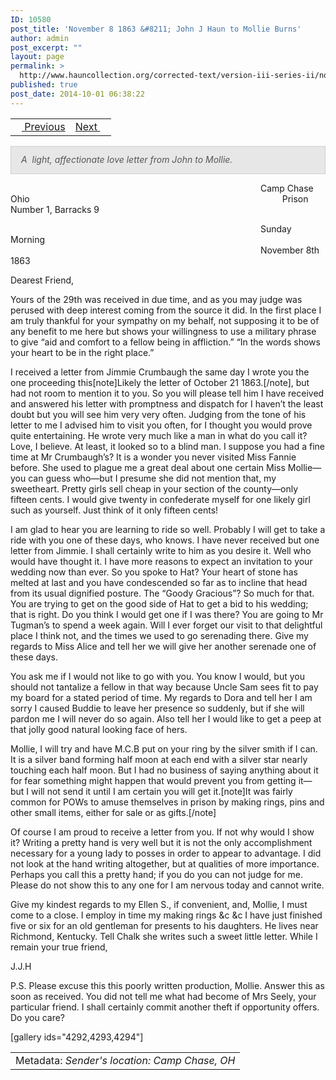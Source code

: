 ```yaml
---
ID: 10580
post_title: 'November 8 1863 &#8211; John J Haun to Mollie Burns'
author: admin
post_excerpt: ""
layout: page
permalink: >
  http://www.hauncollection.org/corrected-text/version-iii-series-ii/november-8-1863-john-j-haun-to-mollie-burns/
published: true
post_date: 2014-10-01 06:38:22
---
```

<table style="width: 100%;">
<tbody>
<tr>
<td style="text-align: left;"><a title="October 29 1863" href="http://www.hauncollection.org/version-3/version-iii-series-ii/october-29-1863-mollie-burns-to-john-j-haun/"><img src="https://lh3.googleusercontent.com/-EFJpxxNiPNw/VqgtWBCZrMI/AAAAAAAAAFU/WfY4lPFWWkg/s800-Ic42/Soeb-Plain-Arrows-8-10px.png" alt="" width="10" height="10" /> Previous</a></td>
<td style="text-align: right;"><a title="December 31 1863 - January 7 1863" href="http://www.hauncollection.org/version-3/version-iii-series-ii/january-3-1864-john-j-haun-to-mollie-burns%E2%80%A8/">Next <img src="https://lh3.googleusercontent.com/-67k0cYlpXHw/VqgtWKz1MXI/AAAAAAAAAFU/k9PW_Piyurk/s800-Ic42/Soeb-Plain-Arrows-5-10px.png" alt="" width="10" height="10" /></a></td>
</tr>
</tbody>
</table>
<p style="padding: 12px 16px 14px 16px; color: #555555; background-color: #e8e7e7; border: #d2d0cf 1px solid;"><em>A  light, affectionate love letter from John to Mollie.</em></p>
<span style="margin-left: 400px;">Camp Chase Ohio
<span style="margin-left: 400px;">Prison Number 1, Barracks 9</span></span>

<span style="margin-left: 400px;">Sunday Morning
<span style="margin-left: 400px;">November 8th 1863</span></span>

Dearest Friend,

Yours of the 29th was received in due time, and as you may judge was perused with deep interest coming from the source it did. In the first place I am truly thankful for your sympathy on my behalf, not supposing it to be of any benefit to me here but shows your willingness to use a military phrase to give “aid and comfort to a fellow being in affliction.” “In the words shows your heart to be in the right place.”

I received a letter from Jimmie Crumbaugh the same day I wrote you the one proceeding this[note]Likely the letter of October 21 1863.[/note], but had not room to mention it to you. So you will please tell him I have received and answered his letter with promptness and dispatch for I haven’t the least doubt but you will see him very very often. Judging from the tone of his letter to me I advised him to visit you often, for I thought you would prove quite entertaining. He wrote very much like a man in what do you call it? Love, I believe. At least, it looked so to a blind man. I suppose you had a fine time at Mr Crumbaugh’s? It is a wonder you never visited Miss Fannie before. She used to plague me a great deal about one certain Miss Mollie—you can guess who—but I presume she did not mention that, my sweetheart. Pretty girls sell cheap in your section of the county—only fifteen cents. I would give twenty in confederate myself for one likely girl such as yourself. Just think of it only fifteen cents!

I am glad to hear you are learning to ride so well. Probably I will get to take a ride with you one of these days, who knows. I have never received but one letter from Jimmie. I shall certainly write to him as you desire it. Well who would have thought it. I have more reasons to expect an invitation to your wedding now than ever. So you spoke to Hat? Your heart of stone has melted at last and you have condescended so far as to incline that head from its usual dignified posture. The “Goody Gracious”? So much for that. You are trying to get on the good side of Hat to get a bid to his wedding; that is right. Do you think I would get one if I was there? You are going to Mr Tugman’s to spend a week again. Will I ever forget our visit to that delightful place I think not, and the times we used to go serenading there. Give my regards to Miss Alice and tell her we will give her another serenade one of these days.

You ask me if I would not like to go with you. You know I would, but you should not tantalize a fellow in that way because Uncle Sam sees fit to pay my board for a stated period of time. My regards to Dora and tell her I am sorry I caused Buddie to leave her presence so suddenly, but if she will pardon me I will never do so again. Also tell her I would like to get a peep at that jolly good natural looking face of hers.

Mollie, I will try and have M.C.B put on your ring by the silver smith if I can. It is a silver band forming half moon at each end with a silver star nearly touching each half moon. But I had no business of saying anything about it for fear something might happen that would prevent you from getting it—but I will not send it until I am certain you will get it.[note]It was fairly common for POWs to amuse themselves in prison by making rings, pins and other small items, either for sale or as gifts.[/note]

Of course I am proud to receive a letter from you. If not why would I show it? Writing a pretty hand is very well but it is not the only accomplishment necessary for a young lady to posses in order to appear to advantage. I did not look at the hand writing altogether, but at qualities of more importance. Perhaps you call this a pretty hand; if you do you can not judge for me. Please do not show this to any one for I am nervous today and cannot write.

Give my kindest regards to my Ellen S., if convenient, and, Mollie, I must come to a close. I employ in time my making rings &amp;c &amp;c I have just finished five or six for an old gentleman for presents to his daughters. He lives near Richmond, Kentucky. Tell Chalk she writes such a sweet little letter. While I remain your true friend,

J.J.H

P.S. Please excuse this this poorly written production, Mollie. Answer this as soon as received. You did not tell me what had become of Mrs Seely, your particular friend. I shall certainly commit another theft if opportunity offers. Do you care?

[gallery ids="4292,4293,4294"]
<table style="width: 100%;">
<tbody>
<tr>
<td>Metadata: <em>Sender's location: Camp Chase, OH</em></td>
</tr>
</tbody>
</table>